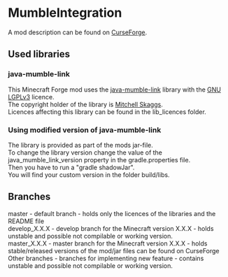 # MumbleIntegration

A mod description can be found on [CurseForge](https://www.curseforge.com/minecraft/mc-mods/mumble-integration).

## Used libraries

### java-mumble-link

This Minecraft Forge mod uses the [java-mumble-link](https://github.com/magneticflux-/java-mumble-link) library with the [GNU LGPLv3](https://www.gnu.org/licenses/lgpl-3.0.en.html) licence.  
The copyright holder of the library is [Mitchell Skaggs](https://github.com/magneticflux-).  
Licences affecting this library can be found in the lib_licences folder.

### Using modified version of java-mumble-link

The library is provided as part of the mods jar-file.  
To change the library version change the value of the java_mumble_link_version property in the gradle.properties file.  
Then you have to run a "gradle shadowJar".  
You will find your custom version in the folder build/libs.  

## Branches

master - default branch - holds only the licences of the libraries and the README file  
develop_X.X.X - develop branch for the Minecraft version X.X.X - holds unstable and possible not compilable or working version.  
master_X.X.X - master branch for the Minecraft version X.X.X - holds stable/released versions of the mod/jar files can be found on CurseForge  
Other branches - branches for implementing new feature - contains unstable and possible not compilable or working version.  
